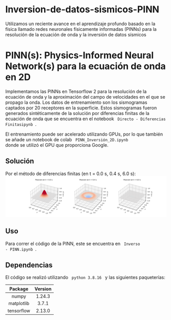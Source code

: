 # Inversion-de-datos-sismicos-PINN
Utilizamos un reciente avance en el aprendizaje profundo basado en la física llamado redes neuronales físicamente informadas (PINNs) para la resolución de la ecuación de onda y la inversión de datos sísmicos

# PINN(s): Physics-Informed Neural Network(s) para la ecuación de onda en 2D
Implementamos las PINNs en Tensorflow 2 para la resolución de la ecuación de onda y la aproximación del campo de velocidades en el que se propago la onda. Los datos de entrenamiento son los sismogramas captados por 20 receptores en la superficie. Estos sismogramas fueron generados sintéticamente de la solución por diferencias finitas de la ecuación de onda que se encuentra en el notebook <code> Directo - Diferencias Finitasipynb </code>.

El entrenamiento puede ser acelerado utilizando GPUs, por lo que también se añade un notebook de colab <code> PINN_Inversión_2D.ipynb </code> donde se utilizó el GPU que proporciona Google.

## Solución
Por el método de diferencias finitas (en t = 0.0 s, 0.4 s, 6.0 s):
<img src="Solución u df.png">


## Uso
Para correr el código de la PINN, este se encuentra en <code> Inverso - PINN.ipynb </code>. 

## Dependencias
El código se realizó utilizando <code> python 3.8.16 </code> y las siguientes paqueterías:

|Package                      |Version|
| :---: | :---: |
|numpy                        |1.24.3|
|matplotlib                   |3.7.1|
|tensorflow                   |2.13.0|
